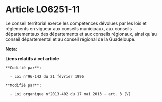 # Article LO6251-11

Le conseil territorial exerce les compétences dévolues par les lois et règlements en vigueur aux conseils municipaux, aux
conseils départementaux des départements et aux conseils régionaux, ainsi qu'au conseil départemental et au conseil régional
de la Guadeloupe.

**Nota:**



**Liens relatifs à cet article**

	**Codifié par**:

	  - Loi n°96-142 du 21 février 1996

	**Modifié par**:

	  - Loi organique n°2013-402 du 17 mai 2013 - art. 3 (V)
